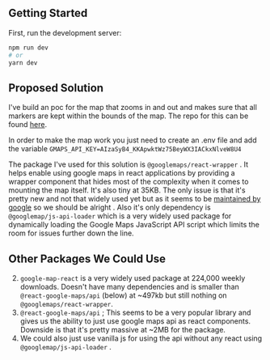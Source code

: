 ## Getting Started

First, run the development server:

```bash
npm run dev
# or
yarn dev
```

## Proposed Solution

I've build an poc for the map that zooms in and out and makes sure that all markers are kept within the bounds of the map. The repo for this can be found [here](https://github.com/cam-made/gmaps-test).

In order to make the map work you just need to create an .env file and add the variable `GMAPS_API_KEY=AIzaSyB4_KKApwktWz75BeyWX3IACkxNlveW8U4`

The package I've used for this solution is `@googlemaps/react-wrapper` . It helps enable using google maps in react applications by providing a wrapper component that hides most of the complexity when it comes to mounting the map itself. It's also tiny at 35KB. The only issue is that it's pretty new and not that widely used yet but as it seems to be [maintained by google](https://cloud.google.com/blog/products/maps-platform/loading-google-maps-platform-javascript-modern-web-applications) so we should be alright . Also it's only dependency is `@googlemap/js-api-loader` which is a very widely used package for dynamically loading the Google Maps JavaScript API script which limits the room for issues further down the line.

## Other Packages We Could Use

2. `google-map-react` is a very widely used package at 224,000 weekly downloads. Doesn't have many dependencies and is smaller than `@react-google-maps/api` (below) at ~497kb but still nothing on `@googlemaps/react-wrapper`.
3. `@react-google-maps/api` ; This seems to be a very popular library and gives us the ability to just use google maps api as react components. Downside is that it's pretty massive at ~2MB for the package.
4. We could also just use vanilla js for using the api without any react using `@googlemap/js-api-loader` .
